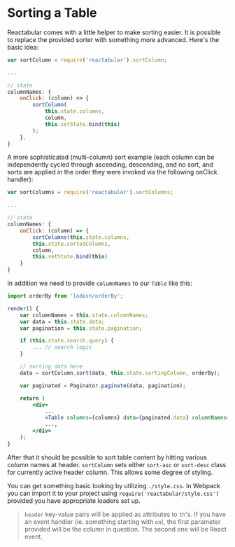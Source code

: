 # Sorting a Table

Reactabular comes with a little helper to make sorting easier. It is possible to replace the provided sorter with something more advanced. Here's the basic idea:

```javascript
var sortColumn = require('reactabular').sortColumn;

...

// state
columnNames: {
    onClick: (column) => {
        sortColumn(
            this.state.columns,
            column,
            this.setState.bind(this)
        );
    },
}
```

A more sophisticated (multi-column) sort example (each column can be independently cycled through ascending, descending, and no sort, and sorts are applied in the order they were invoked via the following onClick handler):

```javascript
var sortColumns = require('reactabular').sortColumns;

...

// state
columnNames: {
    onClick: (column) => {
        sortColumns(this.state.columns,
        this.state.sortedColumns,
        column,
        this.setState.bind(this)
    }
}
```

In addition we need to provide `columnNames` to our `Table` like this:

```jsx
import orderBy from 'lodash/orderBy';

render() {
    var columnNames = this.state.columnNames;
    var data = this.state.data;
    var pagination = this.state.pagination;

    if (this.state.search.query) {
        ... // search logic
    }

    // sorting data here
    data = sortColumn.sort(data, this.state.sortingColumn, orderBy);

    var paginated = Paginator.paginate(data, pagination);

    return (
        <div>
            ...
            <Table columns={columns} data={paginated.data} columnNames={columnNames} />
            ...,
        </div>
    );
}
```

After that it should be possible to sort table content by hitting various column names at header. `sortColumn` sets either `sort-asc` or `sort-desc` class for currently active header column. This allows some degree of styling.

You can get something basic looking by utilizing `./style.css`. In Webpack you can import it to your project using `require('reactabular/style.css')` provided you have appropriate loaders set up.

> `header` key-value pairs will be applied as attributes to `th`'s. If you have an event handler (ie. something starting with `on`), the first parameter provided will be the column in question. The second one will be React event.
